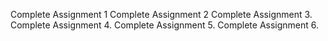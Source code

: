 Complete Assignment 1
Complete Assignment 2
Complete Assignment 3.
Complete Assignment 4.
Complete Assignment 5.
Complete Assignment 6.
